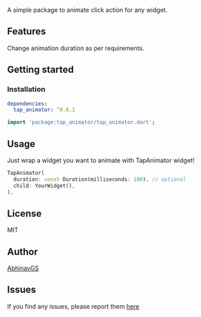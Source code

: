 <!--
This README describes the package. If you publish this package to pub.dev,
this README's contents appear on the landing page for your package.

For information about how to write a good package README, see the guide for
[writing package pages](https://dart.dev/guides/libraries/writing-package-pages).

For general information about developing packages, see the Dart guide for
[creating packages](https://dart.dev/guides/libraries/create-library-packages)
and the Flutter guide for
[developing packages and plugins](https://flutter.dev/developing-packages).
-->

A simple package to animate click action for any widget.

## Features

Change animation duration as per requirements.

## Getting started

### Installation
```yaml
dependencies:
  tap_animator: ^0.0.1
```


```dart
import 'package:tap_animator/tap_animator.dart';
```

## Usage

Just wrap a widget you want to animate with TapAnimator widget!

```dart
TapAnimator(
  duration: const Duration(milliseconds: 100), // optional
  child: YourWidget(),
),
```

## License

MIT

## Author

[AbhinavGS](https://github.com/abhinavGS)

## Issues

If you find any issues, please report them [here](https://github.com/AbhinavGS/tap_animator/issues)
